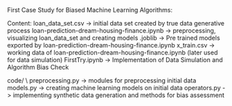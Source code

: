 First Case Study for Biased Machine Learning Algorithms:

Content:
loan_data_set.csv -> initial data set created by true data generative process
loan-prediction-dream-housing-finance.ipynb -> preprocessing, visualizing loan_data_set and creating models
.joblib -> Pre trained models exported by loan-prediction-dream-housing-finance.ipynb
x_train.csv -> working data of loan-prediction-dream-housing-finance.ipynb (later used for data simulation)
FirstTry.ipynb -> Implementation of Data Simulation and Algorithm Bias Check

code/ \\
preprocessing.py -> modules for preprocessing initial data
models.py -> creating machine learning models on initial data
operators.py -> implementing synthetic data generation and methods for bias assessment

